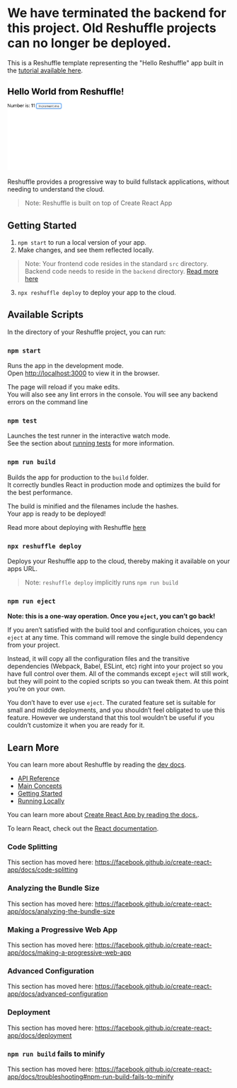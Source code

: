 # We have terminated the backend for this project.  Old Reshuffle projects can no longer be deployed.

This is a Reshuffle template representing the "Hello Reshuffle" app built in the [tutorial available here](https://dev.reshuffle.app/hello-reshuffle).

![](./assets/screenshot.png)

Reshuffle provides a progressive way to build fullstack applications, without needing to understand the cloud.

> Note: Reshuffle is built on top of Create React App

## Getting Started

1. `npm start` to run a local version of your app.
2. Make changes, and see them reflected locally.
  > Note: Your frontend code resides in the standard `src` directory.
          Backend code needs to reside in the `backend` directory. [Read more here](dev.reshuffle.com)
3. `npx reshuffle deploy` to deploy your app to the cloud.

## Available Scripts

In the directory of your Reshuffle project, you can run:

### `npm start`

Runs the app in the development mode.<br>
Open [http://localhost:3000](http://localhost:3000) to view it in the browser.

The page will reload if you make edits.<br>
You will also see any lint errors in the console.
You will see any backend errors on the command line

### `npm test`

Launches the test runner in the interactive watch mode.<br>
See the section about [running tests](https://facebook.github.io/create-react-app/docs/running-tests) for more information.

### `npm run build`

Builds the app for production to the `build` folder.<br>
It correctly bundles React in production mode and optimizes the build for the best performance.

The build is minified and the filenames include the hashes.<br>
Your app is ready to be deployed!

Read more about deploying with Reshuffle [here](https://dev.reshuffle.com/deploying-to-reshuffle)

### `npx reshuffle deploy`

Deploys your Reshuffle app to the cloud, thereby making it available on your apps URL.

> Note: `reshuffle deploy` implicitly runs `npm run build`

### `npm run eject`

**Note: this is a one-way operation. Once you `eject`, you can’t go back!**

If you aren’t satisfied with the build tool and configuration choices, you can `eject` at any time. This command will remove the single build dependency from your project.

Instead, it will copy all the configuration files and the transitive dependencies (Webpack, Babel, ESLint, etc) right into your project so you have full control over them. All of the commands except `eject` will still work, but they will point to the copied scripts so you can tweak them. At this point you’re on your own.

You don’t have to ever use `eject`. The curated feature set is suitable for small and middle deployments, and you shouldn’t feel obligated to use this feature. However we understand that this tool wouldn’t be useful if you couldn’t customize it when you are ready for it.

## Learn More

You can learn more about Reshuffle by reading the [dev docs](https://dev.reshuffle.com).

* [API Reference](dev-docs.reshuffle.com)
* [Main Concepts](dev.reshuffle.com/hello-reshuffle)
* [Getting Started](dev.reshuffle.com/getting-started)
* [Running Locally](dev.reshuffle.com/running-locally)

You can learn more about [Create React App by reading the docs.](https://facebook.github.io/create-react-app/docs/getting-started).

To learn React, check out the [React documentation](https://reactjs.org/).

### Code Splitting

This section has moved here: https://facebook.github.io/create-react-app/docs/code-splitting

### Analyzing the Bundle Size

This section has moved here: https://facebook.github.io/create-react-app/docs/analyzing-the-bundle-size

### Making a Progressive Web App

This section has moved here: https://facebook.github.io/create-react-app/docs/making-a-progressive-web-app

### Advanced Configuration

This section has moved here: https://facebook.github.io/create-react-app/docs/advanced-configuration

### Deployment

This section has moved here: https://facebook.github.io/create-react-app/docs/deployment

### `npm run build` fails to minify

This section has moved here: https://facebook.github.io/create-react-app/docs/troubleshooting#npm-run-build-fails-to-minify
